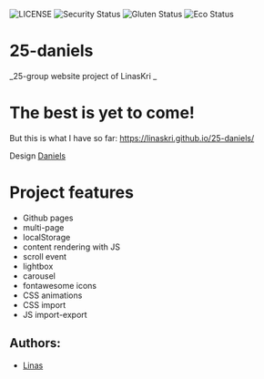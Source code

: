![LICENSE](https://img.shields.io/badge/license-MIT-blue.svg?style=flat-square)
![Security Status](https://img.shields.io/security-headers?label=Security&url=https%3A%2F%2Fgithub.com&style=flat-square)
![Gluten Status](https://img.shields.io/badge/Gluten-Free-green.svg)
![Eco Status](https://img.shields.io/badge/ECO-Friendly-green.svg)

# 25-daniels

_25-group website project of LinasKri _

# The best is yet to come!

But this is what I have so far: https://linaskri.github.io/25-daniels/

Design [Daniels](http://www.innovationplans.com/idesign/daniels/particles.html)

# Project features

-   Github pages
-   multi-page
-   localStorage
-   content rendering with JS
-   scroll event
-   lightbox
-   carousel
-   fontawesome icons
-   CSS animations
-   CSS import
-   JS import-export

## Authors:

-   [Linas](https://github.com/LinasKri)
